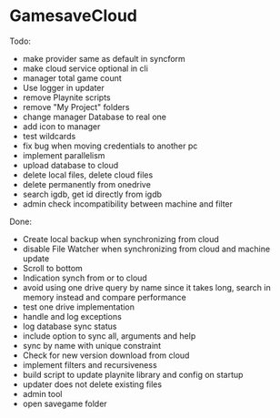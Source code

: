 # GamesaveCloud

Todo:
- make provider same as default in syncform
- make cloud service optional in cli
- manager total game count
- Use logger in updater
- remove Playnite scripts
- remove "My Project" folders
- change manager Database to real one
- add icon to manager
- test wildcards
- fix bug when moving credentials to another pc
- implement parallelism
- upload database to cloud
- delete local files, delete cloud files
- delete permanently from onedrive
- search igdb, get id directly from igdb
- admin check incompatibility between machine and filter

Done:
- Create local backup when synchronizing from cloud
- disable File Watcher when synchronizing from cloud and machine update
- Scroll to bottom
- Indication synch from or to cloud
- avoid using one drive query by name since it takes long, search in memory instead and compare performance
- test one drive implementation
- handle and log exceptions
- log database sync status
- include option to sync all, arguments and help
- sync by name with unique constraint
- Check for new version download from cloud
- implement filters and recursiveness
- build script to update playnite library and config on startup
- updater does not delete existing files
- admin tool
- open savegame folder